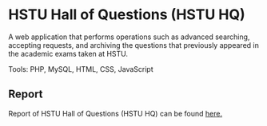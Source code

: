 # HSTU Hall of Questions (HSTU HQ)
A web application that performs operations such as advanced searching, accepting requests, and archiving the questions that previously appeared in the academic exams taken at HSTU.


Tools: PHP, MySQL, HTML, CSS, JavaScript
## Report
Report of HSTU Hall of Questions (HSTU HQ) can be found [here.](https://github.com/RahmanMoshiur00/HSTU-HQ/blob/main/Report/HSTU%20Hall%20of%20Questions%20Report.pdf)
